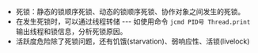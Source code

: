 * 死锁：静态的锁顺序死锁、动态的锁顺序死锁、协作对象之间发生的死锁。
* 在发生死锁时，可以通过线程转储 --- 如使用命令 `jcmd PID号 Thread.print` 输出线程和锁信息，分析死锁原因。
* 活跃度危险除了死锁问题，还有饥饿(starvation)、弱响应性、活锁(livelock)